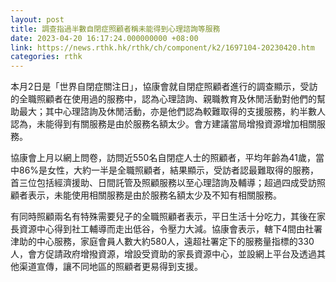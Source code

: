 ```yaml
---
layout: post
title: 調查指過半數自閉症照顧者稱未能得到心理諮詢等服務
date: 2023-04-20 16:17:24.000000000 +08:00
link: https://news.rthk.hk/rthk/ch/component/k2/1697104-20230420.htm
categories: rthk
---
```


本月2日是「世界自閉症關注日」，協康會就自閉症照顧者進行的調查顯示，受訪的全職照顧者在使用過的服務中，認為心理諮詢、親職教育及休閒活動對他們的幫助最大；其中心理諮詢及休閒活動，亦是他們認為較難取得的支援服務，約半數人認為，未能得到有關服務是由於服務名額太少。會方建議當局增撥資源增加相關服務。

協康會上月以網上問卷，訪問近550名自閉症人士的照顧者，平均年齡為41歲，當中86%是女性，大約一半是全職照顧者，結果顯示，受訪者認最難取得的服務，首三位包括經濟援助、日間託管及照顧服務以至心理諮詢及輔導；超過四成受訪照顧者表示，未能使用相關服務是由於服務名額太少及不知有相關服務。

有同時照顧兩名有特殊需要兒子的全職照顧者表示，平日生活十分吃力，其後在家長資源中心得到社工輔導而走出低谷，令壓力大減。協康會表示，轄下4間由社署津助的中心服務，家庭會員人數大約580人，遠超社署定下的服務量指標的330人，會方促請政府增撥資源，增設受資助的家長資源中心，並設網上平台及透過其他渠道宣傳，讓不同地區的照顧者更易得到支援。
